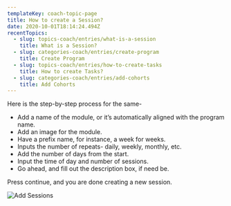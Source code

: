 ```yaml
---
templateKey: coach-topic-page
title: How to create a Session?
date: 2020-10-01T18:14:24.494Z
recentTopics:
  - slug: topics-coach/entries/what-is-a-session
    title: What is a Session?
  - slug: categories-coach/entries/create-program
    title: Create Program
  - slug: topics-coach/entries/how-to-create-tasks
    title: How to create Tasks?
  - slug: categories-coach/entries/add-cohorts
    title: Add Cohorts
---
```

Here is the step-by-step process for the same-

* Add a name of the module, or it’s automatically aligned with the program name.
* Add an image for the module.
* Have a prefix name, for instance, a week for weeks.
* Inputs the number of repeats- daily, weekly, monthly, etc.
* Add the number of days from the start.
* Input the time of day and number of sessions.
* Go ahead, and fill out the description box, if need be.

Press continue, and you are done creating a new session.

![Add Sessions](/img/how-to-add-sessions.png "Add Sessions")
